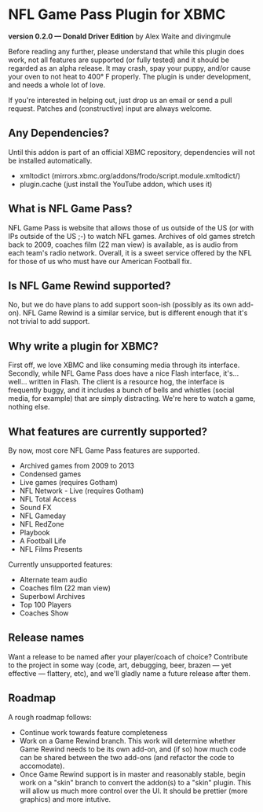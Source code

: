 # NFL Game Pass Plugin for XBMC #
**version 0.2.0 — Donald Driver Edition** by Alex Waite and divingmule

Before reading any further, please understand that while this plugin does
work, not all features are supported (or fully tested) and it should be
regarded as an alpha release. It may crash, spay your puppy, and/or cause your
oven to not heat to 400° F properly. The plugin is under development, and needs
a whole lot of love.

If you're interested in helping out, just drop us an email or send a pull
request. Patches and (constructive) input are always welcome.

## Any Dependencies? ##
Until this addon is part of an official XBMC repository, dependencies will not
be installed automatically.
 * xmltodict (mirrors.xbmc.org/addons/frodo/script.module.xmltodict/)
 * plugin.cache (just install the YouTube addon, which uses it)

## What is NFL Game Pass? ##

NFL Game Pass is website that allows those of us outside of the US (or with IPs
outside of the US ;-) to watch NFL games. Archives of old games stretch back to
2009, coaches film (22 man view) is available, as is audio from each team's
radio network. Overall, it is a sweet service offered by the NFL for those of
us who must have our American Football fix.

## Is NFL Game Rewind supported? ##

No, but we do have plans to add support soon-ish (possibly as its own add-on).
NFL Game Rewind is a similar service, but is different enough that it's not
trivial to add support.

## Why write a plugin for XBMC? ##

First off, we love XBMC and like consuming media through its interface.
Secondly, while NFL Game Pass does have a nice Flash interface, it's... well...
written in Flash. The client is a resource hog, the interface is frequently
buggy, and it includes a bunch of bells and whistles (social media, for
example) that are simply distracting. We're here to watch a game, nothing else.

## What features are currently supported? ##

By now, most core NFL Game Pass features are supported.

 * Archived games from 2009 to 2013
 * Condensed games
 * Live games (requires Gotham)
 * NFL Network - Live (requires Gotham)
 * NFL Total Access
 * Sound FX
 * NFL Gameday
 * NFL RedZone
 * Playbook
 * A Football Life
 * NFL Films Presents

Currently unsupported features:
 * Alternate team audio
 * Coaches film (22 man view)
 * Superbowl Archives
 * Top 100 Players
 * Coaches Show

## Release names ##

Want a release to be named after your player/coach of choice? Contribute to the
project in some way (code, art, debugging, beer, brazen — yet effective —
flattery, etc), and we'll gladly name a future release after them.

## Roadmap ##

A rough roadmap follows:

* Continue work towards feature completeness
* Work on a Game Rewind branch. This work will determine whether Game Rewind
  needs to be its own add-on, and (if so) how much code can be shared between
  the two add-ons (and refactor the code to accomodate).
* Once Game Rewind support is in master and reasonably stable, begin work on a
  "skin" branch to convert the addon(s) to a "skin" plugin. This will allow us
  much more control over the UI. It should be prettier (more graphics) and more
  intutive.
